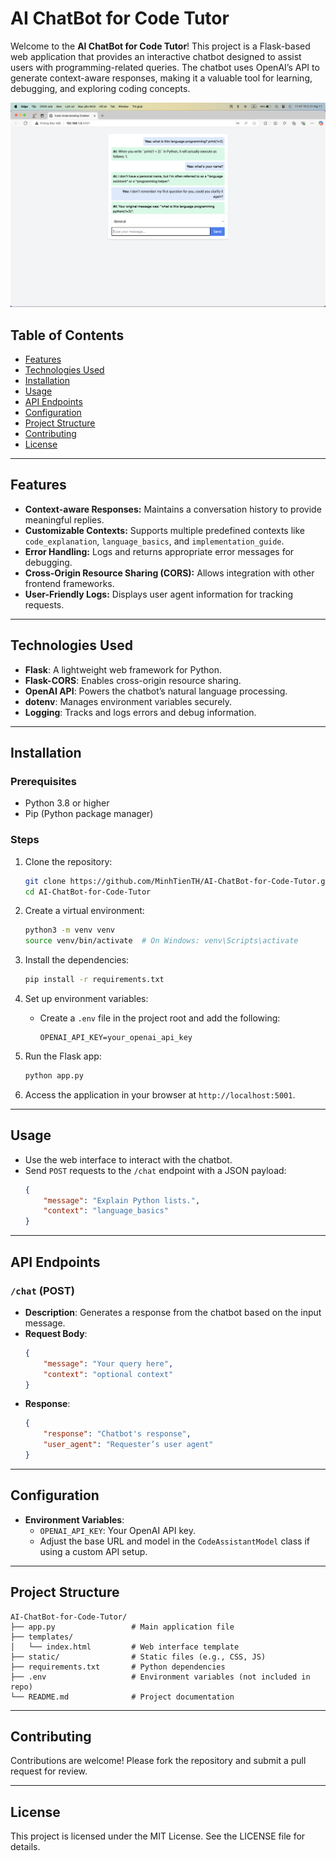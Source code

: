 # AI ChatBot for Code Tutor

Welcome to the **AI ChatBot for Code Tutor**! This project is a Flask-based web application that provides an interactive chatbot designed to assist users with programming-related queries. The chatbot uses OpenAI’s API to generate context-aware responses, making it a valuable tool for learning, debugging, and exploring coding concepts.

![Demo of AI ChatBot for Code Tutor](Demo.png)

## Table of Contents
- [Features](#features)
- [Technologies Used](#technologies-used)
- [Installation](#installation)
- [Usage](#usage)
- [API Endpoints](#api-endpoints)
- [Configuration](#configuration)
- [Project Structure](#project-structure)
- [Contributing](#contributing)
- [License](#license)

---

## Features
- **Context-aware Responses:** Maintains a conversation history to provide meaningful replies.
- **Customizable Contexts:** Supports multiple predefined contexts like `code_explanation`, `language_basics`, and `implementation_guide`.
- **Error Handling:** Logs and returns appropriate error messages for debugging.
- **Cross-Origin Resource Sharing (CORS):** Allows integration with other frontend frameworks.
- **User-Friendly Logs:** Displays user agent information for tracking requests.

---

## Technologies Used
- **Flask**: A lightweight web framework for Python.
- **Flask-CORS**: Enables cross-origin resource sharing.
- **OpenAI API**: Powers the chatbot’s natural language processing.
- **dotenv**: Manages environment variables securely.
- **Logging**: Tracks and logs errors and debug information.

---

## Installation

### Prerequisites
- Python 3.8 or higher
- Pip (Python package manager)

### Steps
1. Clone the repository:
    ```bash
    git clone https://github.com/MinhTienTH/AI-ChatBot-for-Code-Tutor.git
    cd AI-ChatBot-for-Code-Tutor
    ```

2. Create a virtual environment:
    ```bash
    python3 -m venv venv
    source venv/bin/activate  # On Windows: venv\Scripts\activate
    ```

3. Install the dependencies:
    ```bash
    pip install -r requirements.txt
    ```

4. Set up environment variables:
    - Create a `.env` file in the project root and add the following:
      ```env
      OPENAI_API_KEY=your_openai_api_key
      ```

5. Run the Flask app:
    ```bash
    python app.py
    ```

6. Access the application in your browser at `http://localhost:5001`.

---

## Usage
- Use the web interface to interact with the chatbot.
- Send `POST` requests to the `/chat` endpoint with a JSON payload:
  ```json
  {
      "message": "Explain Python lists.",
      "context": "language_basics"
  }
  ```

---

## API Endpoints

### `/chat` (POST)
- **Description**: Generates a response from the chatbot based on the input message.
- **Request Body**:
  ```json
  {
      "message": "Your query here",
      "context": "optional context"
  }
  ```
- **Response**:
  ```json
  {
      "response": "Chatbot's response",
      "user_agent": "Requester’s user agent"
  }
  ```

---

## Configuration
- **Environment Variables**:
  - `OPENAI_API_KEY`: Your OpenAI API key.
  - Adjust the base URL and model in the `CodeAssistantModel` class if using a custom API setup.

---

## Project Structure
```
AI-ChatBot-for-Code-Tutor/
├── app.py                 # Main application file
├── templates/
│   └── index.html         # Web interface template
├── static/                # Static files (e.g., CSS, JS)
├── requirements.txt       # Python dependencies
├── .env                   # Environment variables (not included in repo)
└── README.md              # Project documentation
```

---

## Contributing
Contributions are welcome! Please fork the repository and submit a pull request for review.

---

## License
This project is licensed under the MIT License. See the LICENSE file for details.
